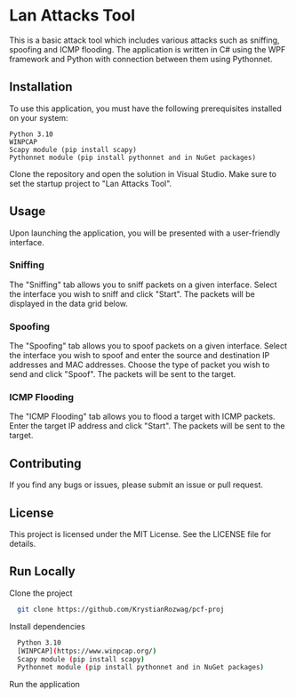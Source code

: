 


# Lan Attacks Tool

This is a basic attack tool which includes various attacks such as sniffing, spoofing and ICMP flooding. The application is written in C# using the WPF framework and Python with connection between them using Pythonnet.
## Installation

To use this application, you must have the following prerequisites installed on your system:

    Python 3.10
    WINPCAP
    Scapy module (pip install scapy)
    Pythonnet module (pip install pythonnet and in NuGet packages)

Clone the repository and open the solution in Visual Studio. Make sure to set the startup project to "Lan Attacks Tool".
## Usage

Upon launching the application, you will be presented with a user-friendly interface.
### Sniffing

The "Sniffing" tab allows you to sniff packets on a given interface. Select the interface you wish to sniff and click "Start". The packets will be displayed in the data grid below.
### Spoofing

The "Spoofing" tab allows you to spoof packets on a given interface. Select the interface you wish to spoof and enter the source and destination IP addresses and MAC addresses. Choose the type of packet you wish to send and click "Spoof". The packets will be sent to the target.
### ICMP Flooding

The "ICMP Flooding" tab allows you to flood a target with ICMP packets. Enter the target IP address and click "Start". The packets will be sent to the target.
## Contributing

If you find any bugs or issues, please submit an issue or pull request.
## License

This project is licensed under the MIT License. See the LICENSE file for details.
## Run Locally

Clone the project

```bash
  git clone https://github.com/KrystianRozwag/pcf-proj
```

Install dependencies

```bash
  Python 3.10
  [WINPCAP](https://www.winpcap.org/)
  Scapy module (pip install scapy)
  Pythonnet module (pip install pythonnet and in NuGet packages)
```
Run the application
